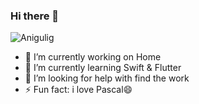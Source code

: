 ### Hi there 👋
<p align="left"> <img src="https://komarev.com/ghpvc/?username=Anigulig" alt="Anigulig" /> </p>


- 🔭 I’m currently working on Home
- 🌱 I’m currently learning Swift & Flutter
- 🤔 I’m looking for help with find the work 
- ⚡ Fun fact: i love Pascal😄
